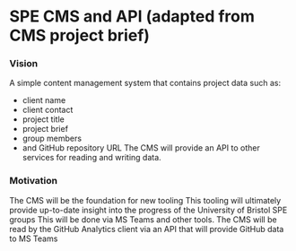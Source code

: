 # SPE CMS and API (adapted from CMS project brief)
### Vision
A simple content management system that contains project data such as:
 - client name
 - client contact
 - project title 
 - project brief
 - group members 
 - and GitHub repository URL
The CMS will provide an API to other services for reading and writing data.

### Motivation
The CMS will be the foundation for new tooling 
This tooling will ultimately provide up-to-date insight into the progress of the University of Bristol SPE groups
This will be done via MS Teams and other tools.
The CMS will be read by the GitHub Analytics client via an API that will provide GitHub data to MS Teams
